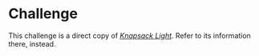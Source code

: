 # Challenge
This challenge is a direct copy of *[Knapsack Light]*.
Refer to its information there, instead.

[Knapsack Light]: https://github.com/noltron000/challenges/tree/main/source/challenges/code-signal/arcade/intro/dark-wilderness/knapsack-light
